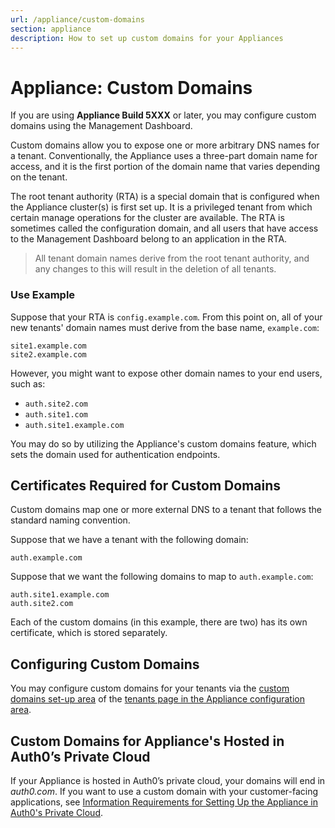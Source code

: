```yaml
---
url: /appliance/custom-domains
section: appliance
description: How to set up custom domains for your Appliances
---
```


# Appliance: Custom Domains

If you are using **Appliance Build 5XXX** or later, you may configure custom domains using the Management Dashboard.

Custom domains allow you to expose one or more arbitrary DNS names for a tenant. Conventionally, the Appliance uses a three-part domain name for access, and it is the first portion of the domain name that varies depending on the tenant.

The root tenant authority (RTA) is a special domain that is configured when the Appliance cluster(s) is first set up. It is a privileged tenant from which certain manage operations for the cluster are available. The RTA is sometimes called the configuration domain, and all users that have access to the Management Dashboard belong to an application in the RTA.

> All tenant domain names derive from the root tenant authority, and any changes to this will result in the deletion of all tenants.

### Use Example

Suppose that your RTA is `config.example.com`. From this point on, all of your new tenants' domain names must derive from the base name, `example.com`:

```text
site1.example.com
site2.example.com
```

However, you might want to expose other domain names to your end users, such as:

* `auth.site2.com`
* `auth.site1.com`
* `auth.site1.example.com`

You may do so by utilizing the Appliance's custom domains feature, which sets the domain used for authentication endpoints.

## Certificates Required for Custom Domains

Custom domains map one or more external DNS to a tenant that follows the standard naming convention.

Suppose that we have a tenant with the following domain:

`auth.example.com`

Suppose that we want the following domains to map to `auth.example.com`:

```text
auth.site1.example.com
auth.site2.com
```

Each of the custom domains (in this example, there are two) has its own certificate, which is stored separately.

## Configuring Custom Domains

You may configure custom domains for your tenants via the [custom domains set-up area](/appliance/dashboard/tenants#custom-domains) of the [tenants page in the Appliance configuration area](/appliance/dashboard/tenants).

## Custom Domains for Appliance's Hosted in Auth0’s Private Cloud

If your Appliance is hosted in Auth0’s private cloud, your domains will end in *auth0.com*. If you want to use a custom domain with your customer-facing applications, see [Information Requirements for Setting Up the Appliance in Auth0's Private Cloud](/appliance/private-cloud-requirements).
